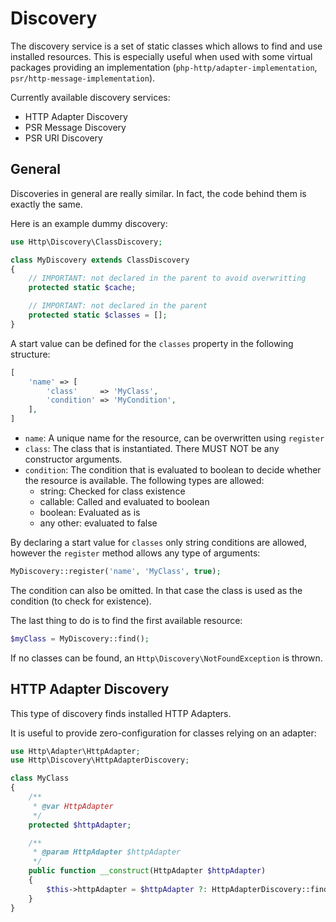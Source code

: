 # Discovery

The discovery service is a set of static classes which allows to find and use installed resources. This is especially useful when used with some virtual packages providing an implementation (`php-http/adapter-implementation`, `psr/http-message-implementation`).


Currently available discovery services:

- HTTP Adapter Discovery
- PSR Message Discovery
- PSR URI Discovery


## General

Discoveries in general are really similar. In fact, the code behind them is exactly the same.

Here is an example dummy discovery:

``` php
use Http\Discovery\ClassDiscovery;

class MyDiscovery extends ClassDiscovery
{
    // IMPORTANT: not declared in the parent to avoid overwritting
    protected static $cache;

    // IMPORTANT: not declared in the parent
    protected static $classes = [];
}
```

A start value can be defined for the `classes` property in the following structure:

``` php
[
    'name' => [
        'class'     => 'MyClass',
        'condition' => 'MyCondition',
    ],
]
```

- `name`: A unique name for the resource, can be overwritten using `register`
- `class`: The class that is instantiated. There MUST NOT be any constructor arguments.
- `condition`: The condition that is evaluated to boolean to decide whether the resource is available. The following types are allowed:
    - string: Checked for class existence
    - callable: Called and evaluated to boolean
    - boolean: Evaluated as is
    - any other: evaluated to false

By declaring a start value for `classes` only string conditions are allowed, however the `register` method allows any type of arguments:

``` php
MyDiscovery::register('name', 'MyClass', true);
```

The condition can also be omitted. In that case the class is used as the condition (to check for existence).

The last thing to do is to find the first available resource:

```php
$myClass = MyDiscovery::find();
```

If no classes can be found, an `Http\Discovery\NotFoundException` is thrown.


## HTTP Adapter Discovery

This type of discovery finds installed HTTP Adapters.

It is useful to provide zero-configuration for classes relying on an adapter:

``` php
use Http\Adapter\HttpAdapter;
use Http\Discovery\HttpAdapterDiscovery;

class MyClass
{
    /**
     * @var HttpAdapter
     */
    protected $httpAdapter;

    /**
     * @param HttpAdapter $httpAdapter
     */
    public function __construct(HttpAdapter $httpAdapter)
    {
        $this->httpAdapter = $httpAdapter ?: HttpAdapterDiscovery::find();
    }
}
```
